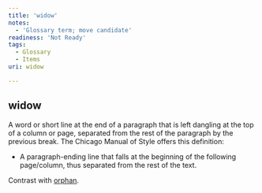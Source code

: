 ```yaml
---
title: 'widow'
notes:
  - 'Glossary term; move candidate'
readiness: 'Not Ready'
tags:
  - Glossary
  - Items
uri: widow

---
```

## widow

A word or short line at the end of a paragraph that is left dangling at the top of a column or page, separated from the rest of the paragraph by the previous break. The Chicago Manual of Style offers this definition:

-   A paragraph-ending line that falls at the beginning of the following page/column, thus separated from the rest of the text.

Contrast with [orphan](/orphan).

